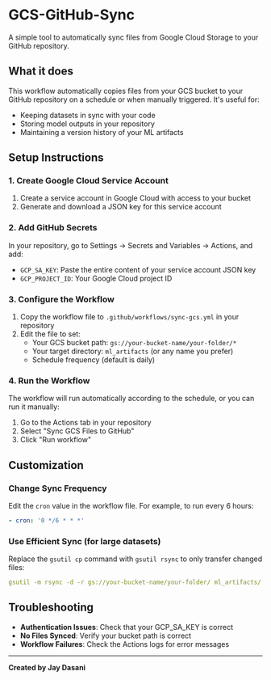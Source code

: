 # GCS-GitHub-Sync

A simple tool to automatically sync files from Google Cloud Storage to your GitHub repository.

## What it does

This workflow automatically copies files from your GCS bucket to your GitHub repository on a schedule or when manually triggered. It's useful for:

- Keeping datasets in sync with your code
- Storing model outputs in your repository
- Maintaining a version history of your ML artifacts

## Setup Instructions

### 1. Create Google Cloud Service Account

1. Create a service account in Google Cloud with access to your bucket
2. Generate and download a JSON key for this service account

### 2. Add GitHub Secrets

In your repository, go to Settings → Secrets and Variables → Actions, and add:

- `GCP_SA_KEY`: Paste the entire content of your service account JSON key
- `GCP_PROJECT_ID`: Your Google Cloud project ID

### 3. Configure the Workflow

1. Copy the workflow file to `.github/workflows/sync-gcs.yml` in your repository
2. Edit the file to set:
   - Your GCS bucket path: `gs://your-bucket-name/your-folder/*`
   - Your target directory: `ml_artifacts` (or any name you prefer)
   - Schedule frequency (default is daily)

### 4. Run the Workflow

The workflow will run automatically according to the schedule, or you can run it manually:
1. Go to the Actions tab in your repository
2. Select "Sync GCS Files to GitHub"
3. Click "Run workflow"

## Customization

### Change Sync Frequency

Edit the `cron` value in the workflow file. For example, to run every 6 hours:
```yaml
- cron: '0 */6 * * *'
```

### Use Efficient Sync (for large datasets)

Replace the `gsutil cp` command with `gsutil rsync` to only transfer changed files:
```yaml
gsutil -m rsync -d -r gs://your-bucket-name/your-folder/ ml_artifacts/
```

## Troubleshooting

- **Authentication Issues**: Check that your GCP_SA_KEY is correct
- **No Files Synced**: Verify your bucket path is correct
- **Workflow Failures**: Check the Actions logs for error messages

---

**Created by Jay Dasani**
